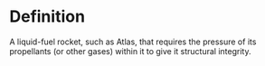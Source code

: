 # Definition

A liquid-fuel rocket, such as Atlas, that requires the pressure of its
propellants (or other gases) within it to give it structural integrity.
